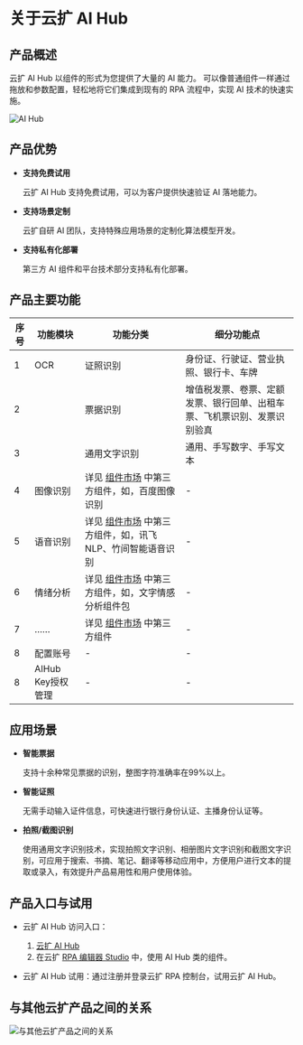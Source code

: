 # 关于云扩 AI Hub

## 产品概述

云扩 AI Hub 以组件的形式为您提供了大量的 AI 能力。 可以像普通组件一样通过拖放和参数配置，轻松地将它们集成到现有的 RPA 流程中，实现 AI 技术的快速实施。

![AI Hub](https://docimages.blob.core.chinacloudapi.cn/images/AIHub/AIHub20210804.png)

## 产品优势

- **支持免费试用**

    云扩 AI Hub 支持免费试用，可以为客户提供快速验证 AI 落地能力。

- **支持场景定制**

    云扩自研 AI 团队，支持特殊应用场景的定制化算法模型开发。

- **支持私有化部署**

    第三方 AI 组件和平台技术部分支持私有化部署。

## 产品主要功能

序号 | 功能模块 | 功能分类 | 细分功能点
---------|----------|---------|---------
 1 | OCR | 证照识别| 身份证、行驶证、营业执照、银行卡、车牌
 2 |     | 票据识别| 增值税发票、卷票、定额发票、银行回单、出租车票、飞机票识别、发票识别验真
 3 |     | 通用文字识别| 通用、手写数字、手写文本
 4 |图像识别|详见 [组件市场](https://marketplace.encoo.com/#/activity?lang=zh-cn) 中第三方组件，如，百度图像识别 |-
 5 |语音识别|详见 [组件市场](https://marketplace.encoo.com/#/activity?lang=zh-cn) 中第三方组件，如，讯飞 NLP、竹间智能语音识别 |-
 6 |情绪分析|详见 [组件市场](https://marketplace.encoo.com/#/activity?lang=zh-cn) 中第三方组件，如，文字情感分析组件包 |-
 7 |……|详见 [组件市场](https://marketplace.encoo.com/#/activity?lang=zh-cn) 中第三方组件 |-
 8 |配置账号|- |-
 8 |AIHub Key授权管理|- |-

## 应用场景

- **智能票据**

    支持十余种常见票据的识别，整图字符准确率在99%以上。

- **智能证照**

    无需手动输入证件信息，可快速进行银行身份认证、主播身份认证等。

- **拍照/截图识别**

    使用通用文字识别技术，实现拍照文字识别、相册图片文字识别和截图文字识别，可应用于搜索、书摘、笔记、翻译等移动应用中，方便用户进行文本的提取或录入，有效提升产品易用性和用户使用体验。

## 产品入口与试用

- 云扩 AI Hub 访问入口：
  1. [云扩 AI Hub](https://aihub.encoo.com/aiService)
  2. 在云扩 [RPA 编辑器 Studio](../Studio/README.md) 中，使用 AI Hub 类的组件。

- 云扩 AI Hub 试用：通过注册并登录云扩 RPA 控制台，试用云扩 AI Hub。

## 与其他云扩产品之间的关系

![与其他云扩产品之间的关系](https://docimages.blob.core.chinacloudapi.cn/images/AIHub/AIHubProductView20210804.png)
